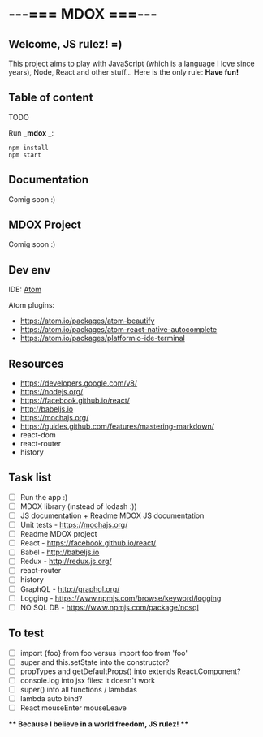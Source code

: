 # ---=== MDOX ===---

## Welcome, JS rulez! =)

This project aims to play with JavaScript (which is a language I love since years), Node, React and other stuff...
Here is the only rule: __**Have fun!**__

## Table of content

TODO

Run __\_mdox \___:
```
npm install
npm start
```

## Documentation

Comig soon :)

## MDOX Project

Comig soon :)

## Dev env

IDE: [Atom](https://atom.io/)

Atom plugins:

* https://atom.io/packages/atom-beautify
* https://atom.io/packages/atom-react-native-autocomplete
* https://atom.io/packages/platformio-ide-terminal

## Resources

* https://developers.google.com/v8/
* https://nodejs.org/
* https://facebook.github.io/react/
* http://babeljs.io
* https://mochajs.org/
* https://guides.github.com/features/mastering-markdown/
* react-dom
* react-router
* history

## Task list

- [ ] Run the app :)
- [ ] MDOX library (instead of lodash :))
- [ ] JS documentation + Readme MDOX JS documentation
- [ ] Unit tests - https://mochajs.org/
- [ ] Readme MDOX project
- [ ] React - https://facebook.github.io/react/
- [ ] Babel - http://babeljs.io
- [ ] Redux - http://redux.js.org/
- [ ] react-router
- [ ] history
- [ ] GraphQL - http://graphql.org/
- [ ] Logging - https://www.npmjs.com/browse/keyword/logging
- [ ] NO SQL DB - https://www.npmjs.com/package/nosql

## To test

- [ ] import \{foo\} from foo versus import foo from 'foo'
- [ ] super and this.setState into the constructor?
- [ ] propTypes and getDefaultProps() into extends React.Component?
- [ ] console.log into jsx files: it doesn't work
- [ ] super() into all functions / lambdas
- [ ] lambda auto bind?
- [ ] React mouseEnter mouseLeave

__** Because I believe in a world freedom, JS rulez! **__
